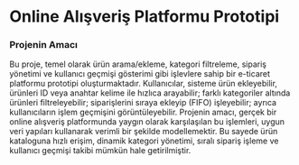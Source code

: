 # Online Alışveriş Platformu Prototipi
### Projenin Amacı
Bu proje, temel olarak ürün arama/ekleme, kategori filtreleme, sipariş yönetimi ve kullanıcı geçmişi gösterimi gibi işlevlere sahip bir e-ticaret platformu prototipi oluşturmaktadır. Kullanıcılar, sisteme ürün ekleyebilir, ürünleri ID veya anahtar kelime ile hızlıca arayabilir; farklı kategoriler altında ürünleri filtreleyebilir; siparişlerini sıraya ekleyip (FIFO) işleyebilir; ayrıca kullanıcıların işlem geçmişini görüntüleyebilir. Projenin amacı, gerçek bir online alışveriş platformunda yaygın olarak karşılaşılan bu işlemleri, uygun veri yapıları kullanarak verimli bir şekilde modellemektir. Bu sayede ürün kataloguna hızlı erişim, dinamik kategori yönetimi, sıralı sipariş işleme ve kullanıcı geçmişi takibi mümkün hale getirilmiştir.
